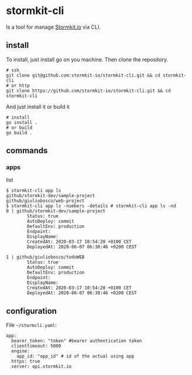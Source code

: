 # stormkit-cli

Is a tool for manage [Stormkit.io](https://stormkit.io) via CLI.

## install

To install, just install go on you machine. Then clone the repository.

```
# ssh
git clone git@github.com:stormkit-io/stormkit-cli.git && cd stormkit-cli
# or http
git clone https://github.com/stormkit-io/stormkit-cli.git && cd stormkit-cli
```

And just install it or build it

```
# install
go install .
# or build
go build .
```

## commands

### apps

list 

```
$ stormkit-cli app ls
github/stormkit-dev/sample-project
github/giuliobosco/web-project
$ stormkit-cli app ls -numbers -details # stormkit-cli app ls -nd
0 | github/stormkit-dev/sample-project
        Status: true
        AutoDeploy: commit
        DefaultEnv: production
        Endpoint:
        DisplayName:
        CreatedAt: 2020-03-17 10:54:20 +0100 CET
        DeployedAt: 2020-06-07 06:38:46 +0200 CEST

1 | github/giuliobosco/todoWEB
        Status: true
        AutoDeploy: commit
        DefaultEnv: production
        Endpoint:
        DisplayName:
        CreatedAt: 2020-03-17 10:54:20 +0100 CET
        DeployedAt: 2020-06-07 06:38:46 +0200 CEST

```


## configuration

File `~/stormcli.yaml`:

```
app:
  bearer_token: "token" #bearer authentication token
  clienttimeout: 5000
  engine:
    app_id: "app_id" # id of the actual using app
  https: true
  server: api.stormkit.io
```
